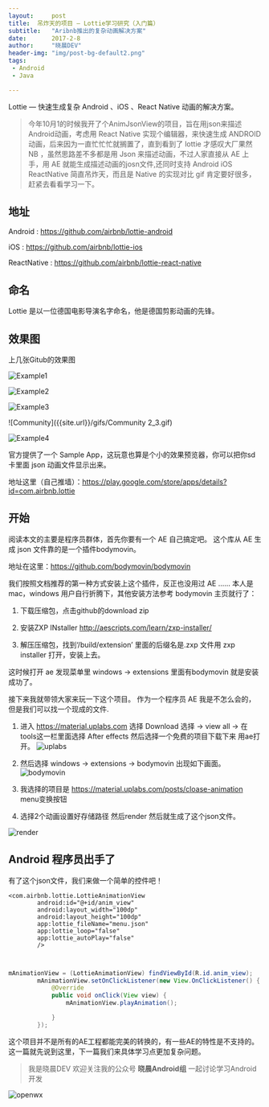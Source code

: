 ```yaml
---
layout: 	post
title: 	吊炸天的项目 — Lottie学习研究（入门篇）
subtitle: 	"Aribnb推出的复杂动画解决方案"
date:       2017-2-8
author:     "晓晨DEV"
header-img: "img/post-bg-default2.png"
tags:
 - Android
 - Java

---
```



Lottie — 快速生成复杂 Android 、iOS 、React Native 动画的解决方案。

> 今年10月1的时候我开了个AnimJsonView的项目，旨在用json来描述Android动画，考虑用 React Native 实现个编辑器，来快速生成 ANDROID 动画，后来因为一直忙忙忙就搁置了，直到看到了 lottie 才感叹大厂果然 NB ，虽然思路差不多都是用 Json 来描述动画，不过人家直接从 AE 上手，用 AE 就能生成描述动画的josn文件,还同时支持 Android iOS ReactNative 简直吊炸天，而且是 Native 的实现对比 gif 肯定要好很多，赶紧去看看学习一下。

## 地址

Android : https://github.com/airbnb/lottie-android

iOS : https://github.com/airbnb/lottie-ios

ReactNative : https://github.com/airbnb/lottie-react-native

## 命名

Lottie 是以一位德国电影导演名字命名，他是德国剪影动画的先锋。

## 效果图

上几张Gitub的效果图

![Example1]({{site.url}}/gifs/Example1.gif)


![Example2]({{site.url}}/gifs/Example2.gif)


![Example3]({{site.url}}/gifs/Example3.gif)


![Community]({{site.url}}/gifs/Community 2_3.gif)


![Example4]({{site.url}}/gifs/Example4.gif)

官方提供了一个 Sample App，这玩意也算是个小的效果预览器，你可以把你sd卡里面 json 动画文件显示出来。

地址这里（自己推墙）：https://play.google.com/store/apps/details?id=com.airbnb.lottie

## 开始

阅读本文的主要是程序员群体，首先你要有一个 AE 自己搞定吧。
这个库从 AE 生成 json 文件靠的是一个插件bodymovin。

地址在这里：https://github.com/bodymovin/bodymovin 

我们按照文档推荐的第一种方式安装上这个插件，反正也没用过 AE ......
本人是 mac，windows 用户自行折腾下，其他安装方法参考 bodymovin 主页就行了：

1. 下载压缩包，点击github的download zip

2. 安装ZXP INstaller http://aescripts.com/learn/zxp-installer/

3. 解压压缩包，找到‘/build/extension’ 里面的后缀名是.zxp 文件用 zxp installer 打开，安装上去。

这时候打开 ae 发现菜单里 windows -> extensions 里面有bodymovin 就是安装成功了。

接下来我就带领大家来玩一下这个项目。
作为一个程序员 AE 我是不怎么会的，但是我们可以找一个现成的文件.

1. 进入 https://material.uplabs.com 选择 Download 选择 -> view all -> 在tools这一栏里面选择 After effects 然后选择一个免费的项目下载下来 用ae打开。
![uplabs](http://wx4.sinaimg.cn/mw690/6ccf7929ly1fcjzxa2ar5j20vl08fagm.jpg)

2. 然后选择 windows -> extensions -> bodymovin 出现如下画面。
![bodymovin](http://wx1.sinaimg.cn/mw690/6ccf7929ly1fcjzxajhr2j20vc08kwho.jpg)

3. 我选择的项目是 https://material.uplabs.com/posts/cloase-animation menu变换按钮

4. 选择2个动画设置好存储路径 然后render 然后就生成了这个json文件。

![render](http://wx3.sinaimg.cn/mw690/6ccf7929ly1fcjzxazzifj210m0ssacs.jpg)

## Android 程序员出手了

有了这个json文件，我们来做一个简单的控件吧！

```
<com.airbnb.lottie.LottieAnimationView
        android:id="@+id/anim_view"
        android:layout_width="100dp"
        android:layout_height="100dp"
        app:lottie_fileName="menu.json"
        app:lottie_loop="false"
        app:lottie_autoPlay="false"
        />
        
```

```java

mAnimationView = (LottieAnimationView) findViewById(R.id.anim_view);
        mAnimationView.setOnClickListener(new View.OnClickListener() {
            @Override
            public void onClick(View view) {
                mAnimationView.playAnimation();

            }
        });

```

这个项目并不是所有的AE工程都能完美的转换的，有一些AE的特性是不支持的。这一篇就先说到这里，下一篇我们来具体学习点更加复杂问题。




> 我是晓晨DEV 欢迎关注我的公众号 **晓晨Android组** 一起讨论学习Android开发

![openwx](http://wx1.sinaimg.cn/mw690/6ccf7929ly1fcjzx9bi08j2076076jru.jpg)






 